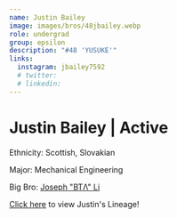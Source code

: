 ```yaml
---
name: Justin Bailey
image: images/bros/48jbailey.webp
role: undergrad
group: epsilon
description: "#48 'YUSUKE'"
links:
  instagram: jbailey7592
  # twitter: 
  # linkedin: 
---
```


# Justin Bailey | Active
Ethnicity: Scottish, Slovakian

Major: Mechanical Engineering

Big Bro: [Joseph "BTΛ" Li](38jli)

[Click here](/ujis/) to view Justin's Lineage!